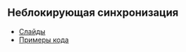 ## Неблокирующая синхронизация

* [Слайды](https://dbeliakov.github.io/mipt-algo-2016/seminars/10/#/)
* [Примеры кода](examples)
